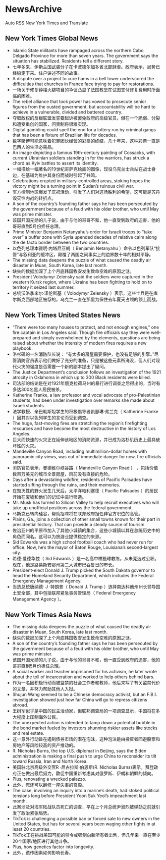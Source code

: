 # NewsArchive
Auto RSS New York Times and Translate

## New York Times Global News
* Islamic State militants have rampaged across the northern Cabo Delgado Province for more than seven years. The government says the situation has stabilized. Residents tell a different story.
* 七年多来，伊斯兰国武装分子在卡波德尔加多省北部肆虐。政府表示，局势已经稳定下来。住户讲述不同的故事。
* A dispute over a project to cure hams in a bell tower underscored the difficulties that churches in France face trying to pay for restorations.
* 一场关于修复钟楼火腿项目的争议凸显了法国教堂在试图支付修复费用时所面临的困难。
* The rebel alliance that took power has vowed to prosecute senior figures from the ousted government, but accountability will be hard to achieve in a vulnerable, divided and battered country.
* 夺取政权的反叛联盟发誓要起诉被罢免政府的高级官员，但在一个脆弱、分裂和遭受重创的国家，问责制将很难实现。
* Digital gambling could spell the end for a lottery run by criminal gangs that has been a fixture of Brazilian life for decades.
* 数字赌博可能意味着犯罪团伙经营的彩票的终结，几十年来，这种彩票一直是巴西人的生活必需品。
* An image depicting a famous 19th-century painting of Cossacks, with current Ukrainian soldiers standing in for the warriors, has struck a chord as Kyiv battles to assert its identity.
* 一幅描绘一幅著名的19世纪哥萨克绘画的图像，现役乌克兰士兵站在战士身边，在基辅为维护其身份而战时引起了共鸣。
* Celebrations erupted in military-controlled areas, stoking hopes the victory might be a turning point in Sudan’s ruinous civil war.
* 军方控制地区爆发了庆祝活动，引发了人们对这场胜利的希望，这可能是苏丹毁灭性内战的转折点。
* A son of the country’s founding father says he has been persecuted by the government because of a feud with his older brother, who until May was prime minister.
* 该国开国元勋的儿子说，由于与他的哥哥不和，他一直受到政府的迫害，他的哥哥直到5月份担任总理。
* Prime Minister Benjamin Netanyahu’s order for Israeli troops to “take over” a buffer zone with Syria upended decades of relative calm along the de facto border between the two countries.
* 以色列总理本雅明·内塔尼亚胡（ Benjamin Netanyahu ）命令以色列军队“接管”与叙利亚的缓冲区，颠覆了两国之间事实上的边界数十年的相对平静。
* The missing data deepens the puzzle of what caused the deadly air disaster in Muan, South Korea, late last month.
* 缺失的数据加深了上个月底韩国牧安发生致命空难的原因之谜。
* President Volodymyr Zelensky said the soldiers were captured in the western Kursk region, where Ukraine has been fighting to hold on to territory it seized last summer.
* 总统沃洛季米尔·泽伦斯基（ Volodymyr Zelensky ）表示，这些士兵是在库尔斯克西部地区被俘的，乌克兰一直在那里为保住去年夏天占领的领土而战。

## New York Times United States News
* “There were too many houses to protect, and not enough engines,” one fire captain in Los Angeles said. Though fire officials say they were well-prepared and simply overwhelmed by the elements, questions are being raised about whether the intensity of modern fires requires a new playbook.
* 洛杉矶的一名消防队长说： “有太多的房屋需要保护，也没有足够的引擎。”尽管消防官员表示他们做好了充分的准备，只是被这些元素所淹没，但人们对现代火灾的强度是否需要一个新的剧本提出了疑问。
* The Justice Department’s conclusion follows an investigation of the 1921 atrocity in Oklahoma in which up to 300 Black residents were killed.
* 司法部的结论是在对1921年俄克拉荷马州的暴行进行调查之后得出的，当时有多达300名黑人居民被杀。
* Katherine Franke, a law professor and vocal advocate of pro-Palestinian students, had been under investigation over remarks she made about Israeli students.
* 法学教授、亲巴勒斯坦学生的积极倡导者凯瑟琳·弗兰克（ Katherine Franke ）因其对以色列学生的言论而受到调查。
* The huge, fast-moving fires are stretching the region’s firefighting resources and have become the most destructive in the history of Los Angeles.
* 巨大而快速的火灾正在延伸该地区的消防资源，并已成为洛杉矶历史上最具破坏性的火灾。
* Mandeville Canyon Road, including multimillion-dollar homes with panoramic city views, was out of immediate danger for now, fire officials said.
* 消防官员表示，曼德维尔峡谷路（ Mandeville Canyon Road ） ，包括价值数百万美元的城市全景房屋，目前没有直接的危险。
* Days after a devastating wildfire, residents of Pacific Palisades have started sifting through the ruins, and their memories.
* 在毁灭性的野火发生几天后，太平洋帕利塞德（ Pacific Palisades ）的居民开始在废墟和他们的记忆中进行筛选。
* Mr. Musk has turned to Silicon Valley to help recruit executives who will take up unofficial positions across the federal government.
* 马斯克已转向硅谷，帮助招聘将在联邦政府担任非官方职位的高管。
* Plains, Ga., joins a collection of other small towns known for their part in presidential history. That can provide a steady source of tourism.
* 佐治亚州的平原市加入了其他小城镇的集合，这些小城镇以其在总统历史中的角色而闻名。这可以为旅游业提供稳定的来源。
* Sid Edwards was a high school football coach who had never run for office. Now, he’s the mayor of Baton Rouge, Louisiana’s second-largest city.
* 希德·爱德华兹（ Sid Edwards ）是一名高中橄榄球教练，从未竞选过公职。现在，他是路易斯安那州第二大城市巴吞鲁日的市长。
* President-elect Donald J. Trump picked the South Dakota governor to head the Homeland Security Department, which includes the Federal Emergency Management Agency.
* 当选总统唐纳德· J ·特朗普（ Donald J. Trump ）选择南达科他州州长领导国土安全部，其中包括联邦紧急事务管理局（ Federal Emergency Management Agency ）。

## New York Times Asia News
* The missing data deepens the puzzle of what caused the deadly air disaster in Muan, South Korea, late last month.
* 缺失的数据加深了上个月底韩国牧安发生致命空难的原因之谜。
* A son of the country’s founding father says he has been persecuted by the government because of a feud with his older brother, who until May was prime minister.
* 该国开国元勋的儿子说，由于与他的哥哥不和，他一直受到政府的迫害，他的哥哥直到5月份担任总理。
* A social worker and teacher imprisoned for his activism, he later wrote about the toll of incarceration and worked to help others behind bars.
* 作为一名因积极行动而被监禁的社会工作者和教师，他后来写了有关监禁代价的文章，并努力帮助其他人入狱。
* Shujun Wang seemed to be a Chinese democracy activist, but an F.B.I. investigation showed just how far China will go to repress citizens abroad.
* 王树军似乎是中国的民主活动家，但联邦调查局的一项调查显示，中国将在多大程度上压制海外公民。
* The unexpected action is intended to tamp down a potential bubble in the bond market fueled by investors shunning riskier assets like stocks and real estate.
* 这一意外行动旨在遏制债券市场的潜在泡沫，这种泡沫是由投资者回避股票和房地产等风险较高的资产推动的。
* R. Nicholas Burns, the top U.S. diplomat in Beijing, says the Biden administration is making a final push to urge China to reconsider its tilt toward Russia, Iran and North Korea.
* 美国驻北京高级外交官R ·尼古拉斯·伯恩斯(R. Nicholas Burns)表示，拜登政府正在做出最后努力，敦促中国重新考虑其对俄罗斯、伊朗和朝鲜的倾向。
* Plus, renovating a wrecked palazzo.
* 此外，您还可以翻修一座失事的宫殿。
* The case, involving an inquiry into a marine’s death, had stoked political tensions long before President Yoon Suk Yeol’s impeachment last month.
* 此案涉及对海军陆战队员死亡的调查，早在上个月总统尹淑烈被弹劾之前就引发了政治紧张局势。
* TikTok is challenging a possible ban or forced sale to new owners in the United States, but has for several years been waging other fights in at least 20 countries.
* TikTok正在挑战美国可能的禁令或强制向新所有者出售，但几年来一直在至少20个国家/地区进行其他斗争。
* Plus, how genetics factor into longevity.
* 此外，遗传因素如何影响长寿。

